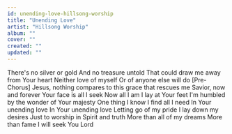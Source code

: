 ```yaml
---
id: unending-love-hillsong-worship
title: "Unending Love"
artist: "Hillsong Worship"
album: ""
cover: ""
created: ""
updated: ""
---
```


There's no silver or gold
And no treasure untold
That could draw me away from Your heart
Neither love of myself
Or of anyone else will do
[Pre-Chorus]
Jesus, nothing compares to this grace that rescues me
Savior, now and forever Your face is all I seek
Now all I am
I lay at Your feet
I'm humbled by the wonder of Your majesty
One thing I know
I find all I need
In Your unending love
In Your unending love
Letting go of my pride
I lay down my desires
Just to worship in Spirit and truth
More than all of my dreams
More than fame I will seek You Lord